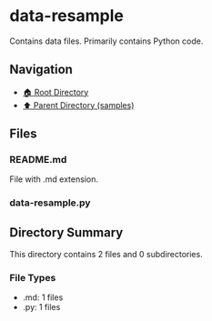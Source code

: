 # data-resample

Contains data files. Primarily contains Python code.

## Navigation

* [🏠 Root Directory](../../README.md)
* [⬆️ Parent Directory (samples)](../README.md)

## Files

### README.md

File with .md extension.

### data-resample.py

## Directory Summary

This directory contains 2 files and 0 subdirectories.

### File Types

* .md: 1 files
* .py: 1 files
